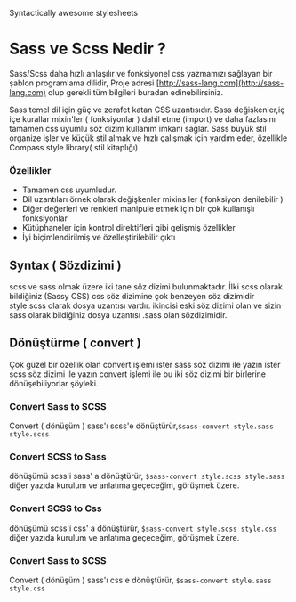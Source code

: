 Syntactically awesome stylesheets

# Sass ve Scss Nedir ?

Sass/Scss daha hızlı anlaşılır ve fonksiyonel css yazmamızı sağlayan bir şablon
programlama dilidir, Proje adresi [http://sass-lang.com](http://sass-lang.com) olup
gerekli tüm bilgileri buradan edinebilirsiniz.

Sass temel dil için güç ve zerafet katan CSS uzantısıdır. Sass değişkenler,iç içe
kurallar mixin'ler \( fonksiyonlar \) dahil etme \(import\) ve daha fazlasını tamamen
css uyumlu söz dizim kullanım imkanı sağlar. Sass büyük stil organize işler ve küçük
stil almak ve hızlı çalışmak için yardım eder, özellikle Compass style library\( stil
kitaplığı\)

### Özellikler

- Tamamen css uyumludur.
- Dil uzantıları örnek olarak değişkenler mixins ler \( fonksiyon denilebilir \)
- Diğer değerleri ve renkleri manipule etmek için bir çok kullanışlı fonksiyonlar
- Kütüphaneler için kontrol direktifleri gibi gelişmiş özellikler
- İyi biçimlendirilmiş ve özelleştirilebilir çıktı

## Syntax \( Sözdizimi \)

scss ve sass olmak üzere iki tane söz dizimi bulunmaktadır. İlki scss olarak bildiğiniz
\(Sassy CSS\) css söz dizimine çok benzeyen söz dizimidir style.scss olarak dosya
uzantısı vardır. ikincisi eski söz dizimi olan ve sizin sass olarak bildiğiniz dosya
uzantısı .sass olan sözdizimidir.

## Dönüştürme \( convert \)

Çok güzel bir özellik olan convert işlemi ister sass söz dizimi ile yazın ister scss söz
dizimi ile yazın convert işlemi ile bu iki söz dizimi bir birlerine dönüşebiliyorlar
şöyleki.

### Convert Sass to SCSS

Convert \( dönüşüm \) sass'ı scss'e dönüştürür,`$sass-convert style.sass style.scss`

### Convert SCSS to Sass

dönüşümü scss'i sass' a dönüştürür, `$sass-convert style.scss style.sass` diğer yazıda
kurulum ve anlatıma geçeceğim, görüşmek üzere.

### Convert SCSS to Css

dönüşümü scss'i css' a dönüştürür, `$sass-convert style.scss style.css` diğer yazıda
kurulum ve anlatıma geçeceğim, görüşmek üzere.

### Convert Sass to SCSS

Convert \( dönüşüm \) sass'ı css'e dönüştürür, `$sass-convert style.sass style.css`

